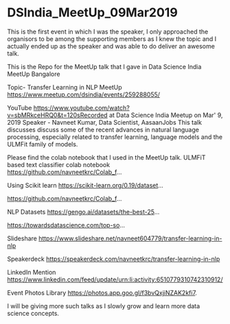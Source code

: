 # DSIndia_MeetUp_09Mar2019
This is the first event in which I was the speaker, I only approached the organisors to be among the supporting members as I knew the topic and I actually ended up as the speaker and was able to do deliver an awesome talk.

This is the Repo for the MeetUp talk that I gave in Data Science India MeetUp Bangalore

Topic- Transfer Learning in NLP 
MeetUp https://www.meetup.com/dsindia/events/259288055/

YouTube https://www.youtube.com/watch?v=sbMRkceHRQ0&t=120sRecorded at Data Science India Meetup on Mar' 9, 2019
Speaker - Navneet Kumar, Data Scientist, AasaanJobs
This talk discusses discuss some of the recent advances in natural language processing, especially related to transfer learning, language models and the ULMFit family of models.

Please find the colab notebook that I used in the MeetUp talk.
ULMFiT based text classifier colab notebook
https://github.com/navneetkrc/Colab_f...

Using Scikit learn
https://scikit-learn.org/0.19/dataset...

https://github.com/navneetkrc/Colab_f...

NLP Datasets
https://gengo.ai/datasets/the-best-25...

https://towardsdatascience.com/top-so...


Slideshare https://www.slideshare.net/navneet604779/transfer-learning-in-nlp

Speakerdeck https://speakerdeck.com/navneetkrc/transfer-learning-in-nlp

LinkedIn Mention  https://www.linkedin.com/feed/update/urn:li:activity:6510779310742310912/

Event Photos Library https://photos.app.goo.gl/f3bvQxjiNZAK2kfi7.

I will be giving more such talks as I slowly grow and learn more data science concepts.





